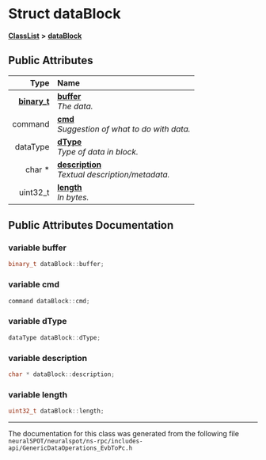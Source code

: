 

# Struct dataBlock



[**ClassList**](annotated.md) **>** [**dataBlock**](structdata_block.md)


























## Public Attributes

| Type | Name |
| ---: | :--- |
|  [**binary\_t**](structbinary__t.md) | [**buffer**](#variable-buffer)  <br>_The data._  |
|  command | [**cmd**](#variable-cmd)  <br>_Suggestion of what to do with data._  |
|  dataType | [**dType**](#variable-dtype)  <br>_Type of data in block._  |
|  char \* | [**description**](#variable-description)  <br>_Textual description/metadata._  |
|  uint32\_t | [**length**](#variable-length)  <br>_In bytes._  |












































## Public Attributes Documentation




### variable buffer 

```C++
binary_t dataBlock::buffer;
```






### variable cmd 

```C++
command dataBlock::cmd;
```






### variable dType 

```C++
dataType dataBlock::dType;
```






### variable description 

```C++
char * dataBlock::description;
```






### variable length 

```C++
uint32_t dataBlock::length;
```




------------------------------
The documentation for this class was generated from the following file `neuralSPOT/neuralspot/ns-rpc/includes-api/GenericDataOperations_EvbToPc.h`

